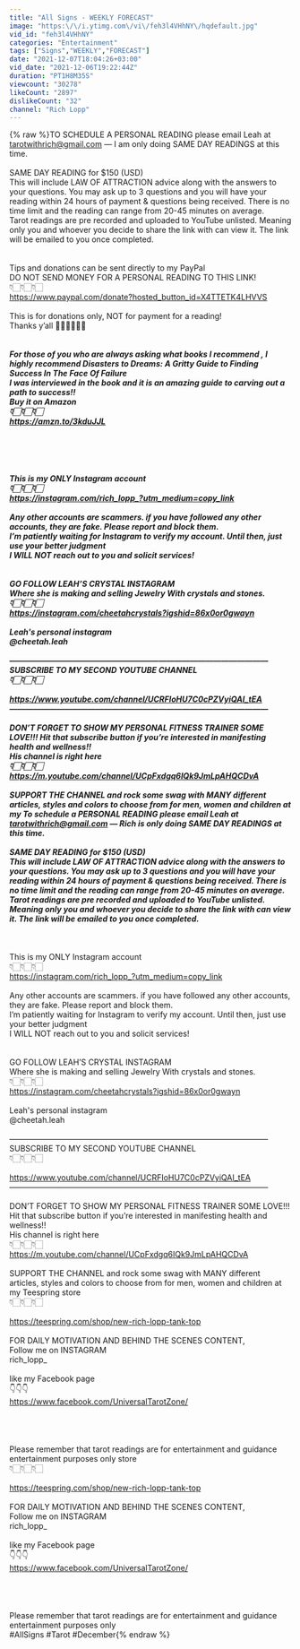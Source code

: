 ```yaml
---
title: "All Signs - WEEKLY FORECAST"
image: "https:\/\/i.ytimg.com\/vi\/feh3l4VHhNY\/hqdefault.jpg"
vid_id: "feh3l4VHhNY"
categories: "Entertainment"
tags: ["Signs","WEEKLY","FORECAST"]
date: "2021-12-07T18:04:26+03:00"
vid_date: "2021-12-06T19:22:44Z"
duration: "PT1H8M35S"
viewcount: "30278"
likeCount: "2897"
dislikeCount: "32"
channel: "Rich Lopp"
---
```

{% raw %}TO SCHEDULE A PERSONAL READING please email Leah at tarotwithrich@gmail.com — I am only doing SAME DAY READINGS at this time.<br /><br />SAME DAY READING for $150 (USD)<br />This  will include LAW OF ATTRACTION advice along with the answers to your questions. You may ask up to 3 questions and you will have your reading within 24 hours of payment &amp; questions being received. There is no time limit and the reading can range from 20-45 minutes on average.<br />Tarot readings are pre recorded and uploaded to YouTube unlisted. Meaning only you and whoever you decide to share the link with can view it. The link will be emailed to you once completed. <br /><br /><br />Tips and donations can be sent directly to my PayPal <br />DO NOT SEND MONEY FOR A PERSONAL READING TO THIS LINK!<br />👇🏻👇🏻👇🏻<br /><a rel="nofollow" target="blank" href="https://www.paypal.com/donate?hosted_button_id=X4TTETK4LHVVS">https://www.paypal.com/donate?hosted_button_id=X4TTETK4LHVVS</a><br /><br />This is for donations only, NOT for payment for a reading!<br />Thanks y’all 🙏🏻🙏🏻🙏🏻<br /><br />_____________________________________________<br />For those of you who are always asking what books I recommend , I highly recommend Disasters to Dreams: A Gritty Guide to Finding Success In The Face Of Failure<br />I was interviewed in the book and it is an amazing guide to carving out a path to success!! <br />Buy it on Amazon <br />👇🏻👇🏻👇🏻<br /><a rel="nofollow" target="blank" href="https://amzn.to/3kduJJL">https://amzn.to/3kduJJL</a><br /><br /><br /><br /><br /><br />This is my ONLY Instagram account <br />👇🏻👇🏻👇🏻<br /><a rel="nofollow" target="blank" href="https://instagram.com/rich_lopp_?utm_medium=copy_link">https://instagram.com/rich_lopp_?utm_medium=copy_link</a><br /><br />Any other accounts are scammers. if you have followed any other accounts, they are fake. Please report and block them. <br />I’m patiently waiting for Instagram to verify my account. Until then, just use your better judgment <br />I WILL NOT reach out to you and solicit services!<br /> <br /><br />GO FOLLOW LEAH’S CRYSTAL INSTAGRAM <br />Where she is making and selling Jewelry With crystals and stones.<br />👇🏻👇🏻👇🏻<br /><a rel="nofollow" target="blank" href="https://instagram.com/cheetahcrystals?igshid=86x0or0gwayn">https://instagram.com/cheetahcrystals?igshid=86x0or0gwayn</a><br /><br />Leah's personal instagram<br />@cheetah.leah<br /><br />—————————————————————————————————<br />SUBSCRIBE TO MY SECOND YOUTUBE CHANNEL <br />👇🏻👇🏻👇🏻<br /><br /><a rel="nofollow" target="blank" href="https://www.youtube.com/channel/UCRFIoHU7C0cPZVyiQAI_tEA">https://www.youtube.com/channel/UCRFIoHU7C0cPZVyiQAI_tEA</a><br />—————————————————————————————————<br /><br />DON’T  FORGET TO SHOW MY PERSONAL FITNESS TRAINER SOME LOVE!!! Hit that subscribe button if you’re interested in manifesting health and wellness!!<br />His channel is right here<br />👇🏻👇🏻👇🏻<br /><a rel="nofollow" target="blank" href="https://m.youtube.com/channel/UCpFxdgq6IQk9JmLpAHQCDvA">https://m.youtube.com/channel/UCpFxdgq6IQk9JmLpAHQCDvA</a><br /><br />SUPPORT THE CHANNEL and rock some swag with MANY different articles, styles and colors to choose from for men, women and children at my To schedule a PERSONAL READING please email Leah at tarotwithrich@gmail.com — Rich is only doing SAME DAY READINGS at this time.<br /><br />SAME DAY READING for $150 (USD)<br />This  will include LAW OF ATTRACTION advice along with the answers to your questions. You may ask up to 3 questions and you will have your reading within 24 hours of payment &amp; questions being received. There is no time limit and the reading can range from 20-45 minutes on average.<br />Tarot readings are pre recorded and uploaded to YouTube unlisted. Meaning only you and whoever you decide to share the link with can view it. The link will be emailed to you once completed. <br /><br />_____________________________________________<br /><br />This is my ONLY Instagram account <br />👇🏻👇🏻👇🏻<br /><a rel="nofollow" target="blank" href="https://instagram.com/rich_lopp_?utm_medium=copy_link">https://instagram.com/rich_lopp_?utm_medium=copy_link</a><br /><br />Any other accounts are scammers. if you have followed any other accounts, they are fake. Please report and block them. <br />I’m patiently waiting for Instagram to verify my account. Until then, just use your better judgment <br />I WILL NOT reach out to you and solicit services!<br /> <br /><br />GO FOLLOW LEAH’S CRYSTAL INSTAGRAM <br />Where she is making and selling Jewelry With crystals and stones.<br />👇🏻👇🏻👇🏻<br /><a rel="nofollow" target="blank" href="https://instagram.com/cheetahcrystals?igshid=86x0or0gwayn">https://instagram.com/cheetahcrystals?igshid=86x0or0gwayn</a><br /><br />Leah's personal instagram<br />@cheetah.leah<br /><br />—————————————————————————————————<br />SUBSCRIBE TO MY SECOND YOUTUBE CHANNEL <br />👇🏻👇🏻👇🏻<br /><br /><a rel="nofollow" target="blank" href="https://www.youtube.com/channel/UCRFIoHU7C0cPZVyiQAI_tEA">https://www.youtube.com/channel/UCRFIoHU7C0cPZVyiQAI_tEA</a><br />—————————————————————————————————<br /><br />DON’T  FORGET TO SHOW MY PERSONAL FITNESS TRAINER SOME LOVE!!! Hit that subscribe button if you’re interested in manifesting health and wellness!!<br />His channel is right here<br />👇🏻👇🏻👇🏻<br /><a rel="nofollow" target="blank" href="https://m.youtube.com/channel/UCpFxdgq6IQk9JmLpAHQCDvA">https://m.youtube.com/channel/UCpFxdgq6IQk9JmLpAHQCDvA</a><br /><br />SUPPORT THE CHANNEL and rock some swag with MANY different articles, styles and colors to choose from for men, women and children at my Teespring store<br />👇🏻👇🏻👇🏻<br /><br /><a rel="nofollow" target="blank" href="https://teespring.com/shop/new-rich-lopp-tank-top">https://teespring.com/shop/new-rich-lopp-tank-top</a><br /><br />FOR DAILY MOTIVATION AND BEHIND THE SCENES CONTENT, <br />Follow me on INSTAGRAM <br />rich_lopp_<br /><br />like my Facebook page<br />👇👇👇<br /><a rel="nofollow" target="blank" href="https://www.facebook.com/UniversalTarotZone/">https://www.facebook.com/UniversalTarotZone/</a><br /><br /><br /><br /><br />Please remember that tarot readings are for entertainment and guidance entertainment purposes only store<br />👇🏻👇🏻👇🏻<br /><br /><a rel="nofollow" target="blank" href="https://teespring.com/shop/new-rich-lopp-tank-top">https://teespring.com/shop/new-rich-lopp-tank-top</a><br /><br />FOR DAILY MOTIVATION AND BEHIND THE SCENES CONTENT, <br />Follow me on INSTAGRAM <br />rich_lopp_<br /><br />like my Facebook page<br />👇👇👇<br /><a rel="nofollow" target="blank" href="https://www.facebook.com/UniversalTarotZone/">https://www.facebook.com/UniversalTarotZone/</a><br /><br /><br /><br /><br />Please remember that tarot readings are for entertainment and guidance entertainment purposes only<br />#AllSigns #Tarot #December{% endraw %}
